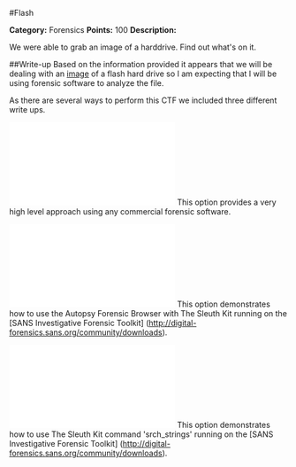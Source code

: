 #Flash

**Category:** Forensics 
**Points:** 100 
**Description:** 

We were able to grab an image of a harddrive. Find out what's on it.

##Write-up
Based on the information provided it appears that we will be dealing with an [image](https://en.wikipedia.org/wiki/Disk_image) of a flash hard drive so I am expecting that I will be using forensic software to analyze the file.

As there are several ways to perform this CTF we included three different write ups.

![Flash Option 1](./Flash%20option%201.md)
This option provides a very high level approach using any commercial forensic software.

![Flash Option 2](./Flash%20option%202.md)
This option demonstrates how to use the Autopsy Forensic Browser with The Sleuth Kit running on the [SANS Investigative Forensic Toolkit] (http://digital-forensics.sans.org/community/downloads).

![Flash Option 3](./Flash%20option%203.md)
This option demonstrates how to use The Sleuth Kit command 'srch_strings' running on the [SANS Investigative Forensic Toolkit] (http://digital-forensics.sans.org/community/downloads).
